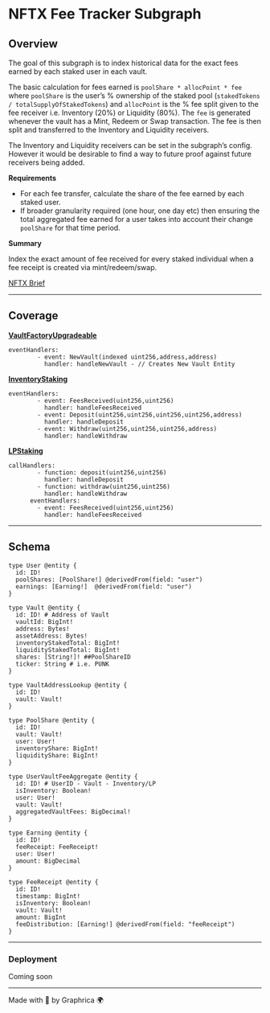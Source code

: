 # NFTX Fee Tracker Subgraph


## Overview

The goal of this subgraph is to index historical data for the exact fees earned by each staked user in each vault.

The basic calculation for fees earned is `poolShare * allocPoint * fee` where `poolShare` is the user’s % ownership of the staked pool (`stakedTokens / totalSupplyOfStakedTokens`) and `allocPoint` is the % fee split given to the fee receiver i.e. Inventory (20%) or Liquidity (80%). The `fee` is generated whenever the vault has a Mint, Redeem or Swap transaction. The fee is then split and transferred to the Inventory and Liquidity receivers.

The Inventory and Liquidity receivers can be set in the subgraph’s config. However it would be desirable to find a way to future proof against future receivers being added.

**Requirements**

- For each fee transfer, calculate the share of the fee earned by each staked user.
- If broader granularity required (one hour, one day etc) then ensuring the total aggregated fee earned for a user takes into account their change `poolShare` for that time period.

**Summary**

Index the exact amount of fee received for every staked individual when a fee receipt is created via mint/redeem/swap.

[NFTX Brief](https://nftx.notion.site/Subgraph-Fee-Split-Tracking-cd12c15d0dff4f22981a01e0ca268646)

___
## Coverage

[**VaultFactoryUpgradeable**](https://github.com/NFTX-project/nftx-protocol-v2/blob/master/contracts/solidity/NFTXVaultFactoryUpgradeable.sol)
```
eventHandlers:
        - event: NewVault(indexed uint256,address,address)
          handler: handleNewVault - // Creates New Vault Entity

```
[**InventoryStaking**](https://github.com/NFTX-project/nftx-protocol-v2/blob/master/contracts/solidity/NFTXInventoryStaking.sol)
```
eventHandlers:
        - event: FeesReceived(uint256,uint256)
          handler: handleFeesReceived
        - event: Deposit(uint256,uint256,uint256,uint256,address)
          handler: handleDeposit
        - event: Withdraw(uint256,uint256,uint256,address)
          handler: handleWithdraw
```

[**LPStaking**](https://github.com/NFTX-project/nftx-protocol-v2/blob/master/contracts/solidity/NFTXLPStaking.sol)

```
callHandlers:
        - function: deposit(uint256,uint256)
          handler: handleDeposit 
        - function: withdraw(uint256,uint256)
          handler: handleWithdraw
      eventHandlers:
        - event: FeesReceived(uint256,uint256)
          handler: handleFeesReceived
```
___
## Schema

```
type User @entity {
  id: ID!
  poolShares: [PoolShare!] @derivedFrom(field: "user")
  earnings: [Earning!]  @derivedFrom(field: "user")
}

type Vault @entity {
  id: ID! # Address of Vault
  vaultId: BigInt!
  address: Bytes!
  assetAddress: Bytes!
  inventoryStakedTotal: BigInt!
  liquidityStakedTotal: BigInt!
  shares: [String!]! ##PoolShareID
  ticker: String # i.e. PUNK
}

type VaultAddressLookup @entity {
  id: ID!
  vault: Vault!
}

type PoolShare @entity {
  id: ID!
  vault: Vault!
  user: User!
  inventoryShare: BigInt!
  liquidityShare: BigInt!
}

type UserVaultFeeAggregate @entity {
  id: ID! # UserID - Vault - Inventory/LP
  isInventory: Boolean!
  user: User!
  vault: Vault!
  aggregatedVaultFees: BigDecimal!
}

type Earning @entity {
  id: ID!
  feeReceipt: FeeReceipt!
  user: User!
  amount: BigDecimal
}

type FeeReceipt @entity {
  id: ID!
  timestamp: BigInt!
  isInventory: Boolean!
  vault: Vault!
  amount: BigInt
  feeDistribution: [Earning!] @derivedFrom(field: "feeReceipt")
}
```
___
### Deployment

Coming soon

___

Made with 💚 by Graphrica 🌍